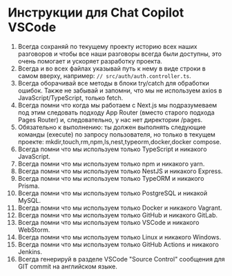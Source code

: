 # Инструкции для Chat Copilot VSCode

1. Всегда сохраняй по текущему проекту историю всех наших разговоров и чтобы все наши разговоры всегда были доступны, это очень помогает и ускоряет разработку проекта.
2. Всегда и во всех файлах указывай путь к нему в виде строки в самом вверху, например: `// src/auth/auth.controller.ts`.
3. Всегда оборачивай все методы в блоки try/catch для обработки ошибок. Также не забывай и запомни, что мы не используем axios в JavaScript/TypeScript, только fetch.
4. Всегда помни что когда мы работаем с Next.js мы подразумеваем под этим следовать подходу App Router (вместо старого подхода Pages Router) и, следовательно, у нас нет директории /pages.
5. Обязательно к выполнению: ты должен выполнять следующие команды (execute) по запросу пользователя, но только в текущем проекте: mkdir,touch,rm,npm,ls,nest,typeorm,docker,docker compose.
6. Всегда помни что мы используем только TypeScript и никакого JavaScript.
7. Всегда помни что мы используем только npm и никакого yarn.
8. Всегда помни что мы используем только NestJS и никакого Express.
9. Всегда помни что мы используем только TypeORM и никакого Prisma.
10. Всегда помни что мы используем только PostgreSQL и никакой MySQL.
11. Всегда помни что мы используем только Docker и никакого Vagrant.
12. Всегда помни что мы используем только GitHub и никакого GitLab.
13. Всегда помни что мы используем только VSCode и никакого WebStorm.
14. Всегда помни что мы используем только Linux и никакого Windows.
15. Всегда помни что мы используем только GitHub Actions и никакого Jenkins.
16. Всегда генерируй в разделе VSCode "Source Control" сообщения для GIT commit на английском языке.
